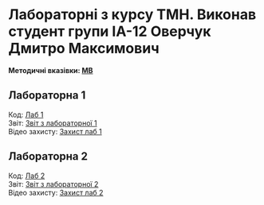 # Лабораторні з курсу ТМН. Виконав студент групи ІА-12 Оверчук Дмитро Максимович 

**Методичні вказівки: [МВ](Методичні%20вказівки%20ТМН.pdf)**

## Лабораторна 1
Код: [Лаб 1](lr1)
<br>Звіт: [Звіт з лабораторної 1](lr1/ІА_12_Оверчук_Дмитро_Лаб1.pdf)
<br>Відео захисту: [Захист лаб 1](https://drive.google.com/file/d/1Og3VTH8iTAVQAYoNboklHvIDd8pWdqtz/view?usp=sharing)

## Лабораторна 2
Код: [Лаб 2](lr2)
<br>Звіт: [Звіт з лабораторної 2](lr2/ІА_12_Оверчук_Дмитро_Лаб2.pdf)
<br>Відео захисту: [Захист лаб 2](https://drive.google.com/file/d/1_pcj9-7Rin2FzGdx0ZnNFOQvMlABUl66/view?usp=sharing)
